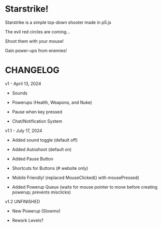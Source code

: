 # Starstrike!
Starstrike is a simple top-down shooter made in p5.js

The evil red circles are coming...

Shoot them with your mouse!

Gain power-ups from enemies!

# CHANGELOG

v1 - April 13, 2024

- Sounds

- Powerups (Health, Weapons, and Nuke)

- Pause when key pressed

- Chat/Notification System

v1.1 - July 17, 2024

- Added sound toggle (default off)

- Added Autoshoot (default on)

- Added Pause Button

- Shortcuts for Buttons (# website only)

- Mobile Friendly! (replaced MouseClicked() with mousePressed)

- Added Powerup Queue (waits for mouse pointer to move before creating powerup; prevents misclicks)

v1.2 UNFINISHED

- New Powerup (Slowmo)

- Rework Levels?
